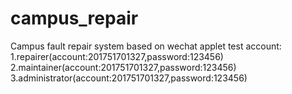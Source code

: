 # campus_repair
Campus fault repair system based on wechat applet
test account:
1.repairer(account:201751701327,password:123456)
2.maintainer(account:201751701327,password:123456)
3.administrator(account:201751701327,password:123456)
